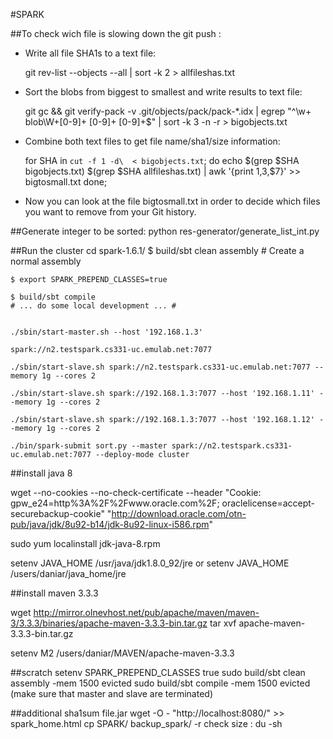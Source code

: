 #SPARK



##To check wich file is slowing down the git push :

- Write all file SHA1s to a text file:

	git rev-list --objects --all | sort -k 2 > allfileshas.txt

- Sort the blobs from biggest to smallest and write results to text file:

	git gc && git verify-pack -v .git/objects/pack/pack-*.idx | egrep "^\w+ blob\W+[0-9]+ [0-9]+ [0-9]+$" | sort -k 3 -n -r > bigobjects.txt

- Combine both text files to get file name/sha1/size information:
	
	for SHA in `cut -f 1 -d\  < bigobjects.txt`; do
		echo $(grep $SHA bigobjects.txt) $(grep $SHA allfileshas.txt) | awk '{print $1,$3,$7}' >> bigtosmall.txt 
	done;

- Now you can look at the file bigtosmall.txt in order to decide which files you want to remove from your Git history.


##Generate integer to be sorted:
	python res-generator/generate_list_int.py

##Run the cluster
	cd spark-1.6.1/
	$ build/sbt clean assembly # Create a normal assembly

	$ export SPARK_PREPEND_CLASSES=true

	$ build/sbt compile
	# ... do some local development ... #


	./sbin/start-master.sh --host '192.168.1.3'
	
	spark://n2.testspark.cs331-uc.emulab.net:7077

	./sbin/start-slave.sh spark://n2.testspark.cs331-uc.emulab.net:7077 --memory 1g --cores 2
	
	./sbin/start-slave.sh spark://192.168.1.3:7077 --host '192.168.1.11' --memory 1g --cores 2
	
	./sbin/start-slave.sh spark://192.168.1.3:7077 --host '192.168.1.12' --memory 1g --cores 2
	
	./bin/spark-submit sort.py --master spark://n2.testspark.cs331-uc.emulab.net:7077 --deploy-mode cluster 



##install java 8

wget --no-cookies --no-check-certificate --header "Cookie: gpw_e24=http%3A%2F%2Fwww.oracle.com%2F; oraclelicense=accept-securebackup-cookie" "http://download.oracle.com/otn-pub/java/jdk/8u92-b14/jdk-8u92-linux-i586.rpm"

sudo yum localinstall jdk-java-8.rpm

setenv JAVA_HOME /usr/java/jdk1.8.0_92/jre
or
setenv JAVA_HOME /users/daniar/java_home/jre



##install maven 3.3.3

wget http://mirror.olnevhost.net/pub/apache/maven/maven-3/3.3.3/binaries/apache-maven-3.3.3-bin.tar.gz
tar xvf apache-maven-3.3.3-bin.tar.gz

setenv M2 /users/daniar/MAVEN/apache-maven-3.3.3



##scratch 
setenv SPARK_PREPEND_CLASSES true
sudo build/sbt clean assembly -mem 1500 evicted
sudo build/sbt compile -mem 1500 evicted (make sure that master and slave are terminated)


##additional
sha1sum file.jar
wget -O - "http://localhost:8080/" >> spark_home.html
cp SPARK/ backup_spark/ -r
check size : du -sh